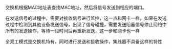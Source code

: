 交换机根据MAC地址表查找MAC地址，然后将信号发送到相应的端口。

在发送信号的过程中，需要对接收信号进行监控，这一点和网卡一样。如果在发送过程中检测到其他设备发送信号，出现了信号碰撞，需要发送阻塞信号停止网络中所有的发送操作，等待一段时间后再重新发送，这一步和网卡也一样

全双工模式是交换机特有，同时进行发送和接收操作，集线器不具备这样的特性
